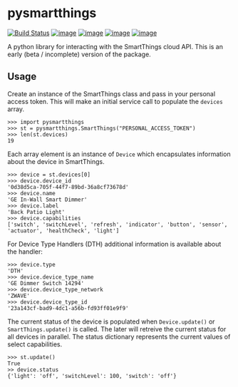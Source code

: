 # pysmartthings
[![Build Status](https://travis-ci.org/andrewsayre/pysmartthings.svg?branch=master)](https://travis-ci.org/andrewsayre/pysmartthings)
[![image](https://img.shields.io/pypi/v/pysmartthings.svg)](https://pypi.org/project/pysmartthings/)
[![image](https://img.shields.io/pypi/pyversions/pysmartthings.svg)](https://pypi.org/project/pysmartthings/)
[![image](https://img.shields.io/pypi/l/pysmartthings.svg)](https://pypi.org/project/pysmartthings/)
[![image](https://img.shields.io/badge/Reviewed_by-Hound-8E64B0.svg)](https://houndci.com)

A python library for interacting with the SmartThings cloud API.  This is an early (beta / incomplete) version of the package.
## Usage
Create an instance of the SmartThings class and pass in your personal access token.  This will make an initial service call to populate the `devices` array.
```
>>> import pysmartthings
>>> st = pysmartthings.SmartThings("PERSONAL_ACCESS_TOKEN")
>>> len(st.devices)
19
```
Each array element is an instance of `Device` which encapsulates information about the device in SmartThings.
```
>>> device = st.devices[0]
>>> device.device_id
'0d38d5ca-705f-44f7-89bd-36a8cf73678d'
>>> device.name
'GE In-Wall Smart Dimmer'
>>> device.label
'Back Patio Light'
>>> device.capabilities
['switch', 'switchLevel', 'refresh', 'indicator', 'button', 'sensor', 'actuator', 'healthCheck', 'light']
```
For Device Type Handlers (DTH) additional information is available about the handler:
```
>>> device.type
'DTH'
>>> device.device_type_name
'GE Dimmer Switch 14294'
>>> device.device_type_network
'ZWAVE'
>>> device.device_type_id
'23a143cf-bad9-4dc1-a56b-fd93ff01e9f9'
```
The current status of the device is populated when `Device.update()` or `SmartThings.update()` is called.  The later will retreive the current status for all devices in parallel.  The status dictionary represents the current values of select capabilities.
```
>>> st.update()
True
>> device.status
{'light': 'off', 'switchLevel': 100, 'switch': 'off'}
```